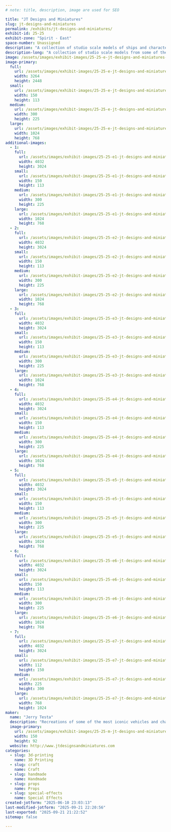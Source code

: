 ```yaml
---
# note: title, description, image are used for SEO

title: "JT Designs and Miniatures"
slug: jt-designs-and-miniatures
permalink: /exhibits/jt-designs-and-miniatures/
exhibit-id: 25-25
exhibit-zone: "Spirit - East"
space-number: Unassigned
description: "A collection of studio scale models of ships and characters from movies and TV shows."
description-long: "A collection of studio scale models from some of the most popular movies and TV shows of all time like Star Wars, Battlestar Galactica, Alien and many more. All pieces are made from 3D printing, scratch building, woodworking, silicone molding and readily available kits."
image: /assets/images/exhibit-images/25-25-e-jt-designs-and-miniatures-img-1483-300x225.JPG
image-primary: 
  full:
    url: /assets/images/exhibit-images/25-25-e-jt-designs-and-miniatures-img-1483-full.JPG
    width: 3264
    height: 2448
  small:
    url: /assets/images/exhibit-images/25-25-e-jt-designs-and-miniatures-img-1483-150x113.JPG
    width: 150
    height: 113
  medium:
    url: /assets/images/exhibit-images/25-25-e-jt-designs-and-miniatures-img-1483-300x225.JPG
    width: 300
    height: 225
  large:
    url: /assets/images/exhibit-images/25-25-e-jt-designs-and-miniatures-img-1483-1024x768.JPG
    width: 1024
    height: 768
additional-images: 
  - 1:
    full:
      url: /assets/images/exhibit-images/25-25-e1-jt-designs-and-miniatures-img-2029-full.jpeg
      width: 4032
      height: 3024
    small:
      url: /assets/images/exhibit-images/25-25-e1-jt-designs-and-miniatures-img-2029-150x113.jpeg
      width: 150
      height: 113
    medium:
      url: /assets/images/exhibit-images/25-25-e1-jt-designs-and-miniatures-img-2029-300x225.jpeg
      width: 300
      height: 225
    large:
      url: /assets/images/exhibit-images/25-25-e1-jt-designs-and-miniatures-img-2029-1024x768.jpeg
      width: 1024
      height: 768
  - 2:
    full:
      url: /assets/images/exhibit-images/25-25-e2-jt-designs-and-miniatures-img-0697-full.JPG
      width: 4032
      height: 3024
    small:
      url: /assets/images/exhibit-images/25-25-e2-jt-designs-and-miniatures-img-0697-150x113.JPG
      width: 150
      height: 113
    medium:
      url: /assets/images/exhibit-images/25-25-e2-jt-designs-and-miniatures-img-0697-300x225.JPG
      width: 300
      height: 225
    large:
      url: /assets/images/exhibit-images/25-25-e2-jt-designs-and-miniatures-img-0697-1024x768.JPG
      width: 1024
      height: 768
  - 3:
    full:
      url: /assets/images/exhibit-images/25-25-e3-jt-designs-and-miniatures-img-1862-full.jpeg
      width: 4032
      height: 3024
    small:
      url: /assets/images/exhibit-images/25-25-e3-jt-designs-and-miniatures-img-1862-150x113.jpeg
      width: 150
      height: 113
    medium:
      url: /assets/images/exhibit-images/25-25-e3-jt-designs-and-miniatures-img-1862-300x225.jpeg
      width: 300
      height: 225
    large:
      url: /assets/images/exhibit-images/25-25-e3-jt-designs-and-miniatures-img-1862-1024x768.jpeg
      width: 1024
      height: 768
  - 4:
    full:
      url: /assets/images/exhibit-images/25-25-e4-jt-designs-and-miniatures-img-1776-full.jpeg
      width: 4032
      height: 3024
    small:
      url: /assets/images/exhibit-images/25-25-e4-jt-designs-and-miniatures-img-1776-150x113.jpeg
      width: 150
      height: 113
    medium:
      url: /assets/images/exhibit-images/25-25-e4-jt-designs-and-miniatures-img-1776-300x225.jpeg
      width: 300
      height: 225
    large:
      url: /assets/images/exhibit-images/25-25-e4-jt-designs-and-miniatures-img-1776-1024x768.jpeg
      width: 1024
      height: 768
  - 5:
    full:
      url: /assets/images/exhibit-images/25-25-e5-jt-designs-and-miniatures-img-1968-full.jpeg
      width: 4032
      height: 3024
    small:
      url: /assets/images/exhibit-images/25-25-e5-jt-designs-and-miniatures-img-1968-150x113.jpeg
      width: 150
      height: 113
    medium:
      url: /assets/images/exhibit-images/25-25-e5-jt-designs-and-miniatures-img-1968-300x225.jpeg
      width: 300
      height: 225
    large:
      url: /assets/images/exhibit-images/25-25-e5-jt-designs-and-miniatures-img-1968-1024x768.jpeg
      width: 1024
      height: 768
  - 6:
    full:
      url: /assets/images/exhibit-images/25-25-e6-jt-designs-and-miniatures-img-1717-full.jpeg
      width: 4032
      height: 3024
    small:
      url: /assets/images/exhibit-images/25-25-e6-jt-designs-and-miniatures-img-1717-150x113.jpeg
      width: 150
      height: 113
    medium:
      url: /assets/images/exhibit-images/25-25-e6-jt-designs-and-miniatures-img-1717-300x225.jpeg
      width: 300
      height: 225
    large:
      url: /assets/images/exhibit-images/25-25-e6-jt-designs-and-miniatures-img-1717-1024x768.jpeg
      width: 1024
      height: 768
  - 7:
    full:
      url: /assets/images/exhibit-images/25-25-e7-jt-designs-and-miniatures-img-1677-full.jpeg
      width: 4032
      height: 3024
    small:
      url: /assets/images/exhibit-images/25-25-e7-jt-designs-and-miniatures-img-1677-112x150.jpeg
      width: 112
      height: 150
    medium:
      url: /assets/images/exhibit-images/25-25-e7-jt-designs-and-miniatures-img-1677-225x300.jpeg
      width: 225
      height: 300
    large:
      url: /assets/images/exhibit-images/25-25-e7-jt-designs-and-miniatures-img-1677-768x1024.jpeg
      width: 768
      height: 1024
maker: 
  name: "Jerry Testa"
  description: "Recreations of some of the most iconic vehicles and characters in cinema history. Using silicone molding techniques, fiberglass, wood working, 3D printing and kit bashing. In addition to science fiction topics, real world pieces are also created such as ships and other types of vehicles and creatures."
  image-primary:
    url: /assets/images/exhibit-images/25-25-m-jt-designs-and-miniatures-jt-designs-150x92.jpg
    width: 150
    height: 92
  website: http://www.jtdesignsandminiatures.com
categories: 
  - slug: 3d-printing
    name: 3D Printing
  - slug: craft
    name: Craft
  - slug: handmade
    name: Handmade
  - slug: props
    name: Props
  - slug: special-effects
    name: Special Effects
created-jotform: "2025-06-10 23:03:13"
last-modified-jotform: "2025-09-21 22:20:56"
last-exported: "2025-09-21 21:22:52"
sitemap: false

---
```

